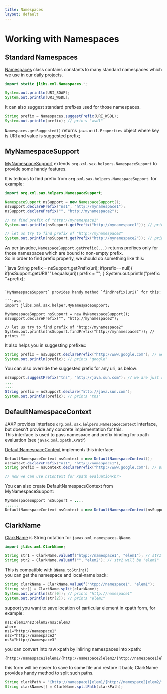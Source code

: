 ```yaml
---
title: Namespaces
layout: default
---
```


# Working with Namespaces #

## Standard Namespaces ##

[Namespaces](https://github.com/santhosh-tekuri/jlibs/blob/master/xml/src/main/java/jlibs/xml/Namespaces.java) class contains constants to many standard namespaces which we use in our daily projects.

```java
import static jlibs.xml.Namespaces.*;

System.out.println(URI_SOAP);
System.out.println(URI_WSDL);
```

It can also suggest standard prefixes used for those namespaces.

```java
String prefix = Namespaces.suggestPrefix(URI_WSDL);
System.out.println(prefix); // prints "wsdl"
```

`Namespaces.getSuggested()` returns `java.util.Properties` object where key is URI and value is suggested prefix;

## MyNamespaceSupport ##

[MyNamespaceSupport](https://github.com/santhosh-tekuri/jlibs/blob/master/xml/src/main/java/jlibs/xml/sax/helpers/MyNamespaceSupport.java) extends 
`org.xml.sax.helpers.NamespaceSupport` to provide some handy features.

It is tedious to find prefix from `org.xml.sax.helpers.NamespaceSupport`. for example:

```java
import org.xml.sax.helpers.NamespaceSupport;

NamespaceSupport nsSupport = new NamespaceSupport();
nsSupport.declarePrefix("ns1", "http://mynamespace1");
nsSupport.declarePrefix("", "http://mynamespace2");

// to find prefix of "http://mynamespace1"
System.out.println(nsSupport.getPrefix("http://mynamespace1")); // prints "ns1"

// let us try to find prefix of "http://mynamespace2"
System.out.println(nsSupport.getPrefix("http://mynamespace2")); // prints null, but we expect ""
```

As per javadoc, `NamespaceSupport.getPrefix(...)` returns prefixes only for those namespaces which are bound to non-empty prefix.  
So in order to find prefix properly, we should do something like this:

``java
String prefix = nsSupport.getPrefix(uri);
if(prefix==null){
    if(nsSupport.getURI("").equals(uri))
        prefix = "";
}
System.out.println("prefix: "+prefix);<br>
```

`MyNamespaceSupport` provides handy method `findPrefix(uri)` for this:

```java
import jlibs.xml.sax.helper.MyNamespaceSupport;

MyNamespaceSupport nsSupport = new MyNamespaceSupport();
nsSupport.declarePrefix("", "http://mynamespace2");

// let us try to find prefix of "http://mynamespace2"
System.out.println(nsSupport.findPrefix("http://mynamespace2")); // prints ""
```

It also helps you in suggesting prefixes:

```java
String prefix = nsSupport.declarePrefix("http://www.google.com"); // we are asking to generate prefix
System.out.println(prefix); // prints "google"
```

You can also override the suggested prefix for any uri, as below:

```java
nsSupport.suggestPrefix("tns", "http://java.sun.com"); // we are just suggesting (not declaring)
....
....
String prefix = nsSupport.declare("http://java.sun.com");
System.out.println(prefix); // prints "tns"
```

## DefaultNamespaceContext ##

JAXP provides interface `org.xml.sax.helpers.NamespaceContext` interface, but doesn't provide any concrete implementation for this.  
This interface is used to pass namespace and prefix binding for xpath evaluation (see `javax.xml.xpath.XPath`)

[DefaultNamespaceContext](https://github.com/santhosh-tekuri/jlibs/blob/master/xml/src/main/java/jlibs/xml/DefaultNamespaceContext.java) implements this interface.

```java
DefaultNamespaceContext nsContext = new DefaultNamespaceContext();
nsContext.declarePrefix("ns1", "http://namespace1");
String prefix = nsContext.declarePrefix("http://www.google.com"); // prefix will be suggested to "google"

// now we can use nsContext for xpath evaluation<br>
```

You can also create DefaultNamespaceContext from MyNamespaceSupport:

```java
MyNamespaceSupport nsSupport = .....
......
DefaultNamespaceContext nsContext = new DefaultNamespaceContext(nsSupport);
```

## ClarkName ##

[ClarkName](https://github.com/santhosh-tekuri/jlibs/blob/master/xml/src/main/java/jlibs/xml/ClarkName.java) is String notation for `javax.xml.namespaces.QName`.

```java
import jlibs.xml.ClarkName;

String str1 = ClarkName.valueOf("htpp://namespace1", "elem1"); // str1 will be "{http://namespace1}elem1"
String str2 = ClarkName.valueOf("", "elem2"); // str2 will be "elem1"
```

This is compatible with `QName.toString()`  
you can get the namespace and local-name back:

```java
String clarkName = ClarkName.valueOf("htpp://namespace1", "elem1");
String str[] = ClarkName.split(clarkName);
System.out.println(str[0]); // prints "http://namespace1"
System.out.println(str[2]); // prints "elem1"
```

support you want to save location of particular element in xpath form, for example:

```
ns1:elem1/ns2:elem2/ns2:elem3
where
ns1="http://namespace1"
ns2="http://namespace2"
ns3="http://namespace3"
```

you can convert into raw xpath by inlining namespaces into xpath:

```
{http://namespace1}elem1/{http://namespace2}elem2/{http://namespace1}elem3
```

this form will be easier to save to some file and restore it back; ClarkName provides handy method to split such paths.  

```java
String clarkPath = "{http://namespace1}elem1/{http://namespace2}elem2/{http://namespace1}elem3";
String clarkNames[] = ClarkName.splitPath(clarkPath);
```

